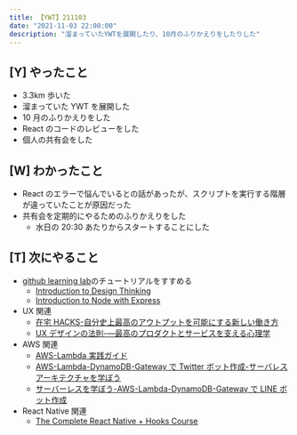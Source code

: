 ```yaml
---
title: 【YWT】211103
date: "2021-11-03 22:00:00"
description: "溜まっていたYWTを展開したり、10月のふりかえりをしたりした"
---
```


## [Y] やったこと

- 3.3km 歩いた
- 溜まっていた YWT を展開した
- 10 月のふりかえりをした
- React のコードのレビューをした
- 個人の共有会をした

## [W] わかったこと

- React のエラーで悩んでいるとの話があったが、スクリプトを実行する階層が違っていたことが原因だった
- 共有会を定期的にやるためのふりかえりをした
  - 水日の 20:30 あたりからスタートすることにした

## [T] 次にやること

- [github learning lab](https://lab.github.com/githubtraining)のチュートリアルをすすめる
  - [Introduction to Design Thinking](https://lab.github.com/githubtraining/introduction-to-design-thinking)
  - [Introduction to Node with Express](https://lab.github.com/everydeveloper/introduction-to-node-with-express)
- UX 関連
  - [在宅 HACKS-自分史上最高のアウトプットを可能にする新しい働き方](https://www.amazon.co.jp/dp/4492046704)
  - [UX デザインの法則-―最高のプロダクトとサービスを支える心理学](https://www.amazon.co.jp/dp/4873119499)
- AWS 関連
  - [AWS-Lambda 実践ガイド](https://www.amazon.co.jp/dp/4295002526)
  - [AWS-Lambda-DynamoDB-Gateway で Twitter ボット作成-サーバレスアーキテクチャを学ぼう](https://www.amazon.co.jp/dp/B07MNVF714)
  - [サーバーレスを学ぼう-AWS-Lambda-DynamoDB-Gateway で LINE ボット作成](https://www.amazon.co.jp/dp/B084RM69FX)
- React Native 関連
  - [The Complete React Native + Hooks Course](https://www.udemy.com/course/the-complete-react-native-and-redux-course/)

<!-- https://twitter.com/camomile_cafe/status/1455890426838220805?s=20 -->
